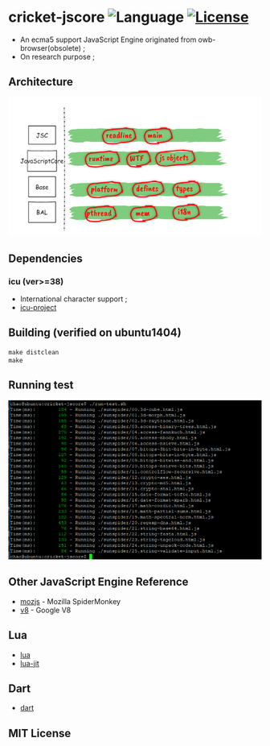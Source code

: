 # cricket-jscore ![Language](https://img.shields.io/badge/language-Python%20%2F%20C++%2011-orange.svg) [![License](https://img.shields.io/badge/license-MIT-blue.svg)](./LICENSE.md)

* An ecma5 support JavaScript Engine originated from owb-browser(obsolete) ;
* On research purpose ;

## Architecture
![arch](./doc/arch.png)

## Dependencies

### icu (ver>=38)
* International character support ;
* [icu-project](http://icu-project.org/)

## Building (verified on ubuntu1404)
```{bash}
make distclean
make
```

## Running test
![cricket-jscore](./doc/cricket-jscore.png)

## Other JavaScript Engine Reference 
* [mozjs](https://developer.mozilla.org/en-US/docs/Mozilla/Projects/SpiderMonkey) - Mozilla SpiderMonkey
* [v8](https://v8.dev/) - Google V8 

## Lua 
* [lua](https://www.lua.org/start.html)
* [lua-jit](http://luajit.org/)

## Dart
* [dart](https://dart.dev/)

## MIT License
